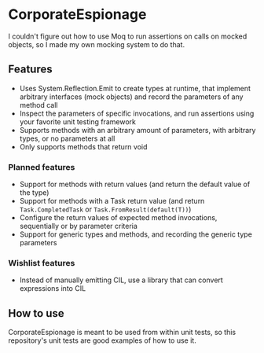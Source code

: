 # CorporateEspionage
I couldn't figure out how to use Moq to run assertions on calls on mocked objects, so I made my own mocking system to do that.

## Features
- Uses System.Reflection.Emit to create types at runtime, that implement arbitrary interfaces (mock objects) and record the parameters of any method call
- Inspect the parameters of specific invocations, and run assertions using your favorite unit testing framework
- Supports methods with an arbitrary amount of parameters, with arbitrary types, or no parameters at all
- Only supports methods that return void

### Planned features
- Support for methods with return values (and return the default value of the type)
- Support for methods with a Task return value (and return `Task.CompletedTask` or `Task.FromResult(default(T))`)
- Configure the return values of expected method invocations, sequentially or by parameter criteria
- Support for generic types and methods, and recording the generic type parameters

### Wishlist features
- Instead of manually emitting CIL, use a library that can convert expressions into CIL

## How to use
CorporateEspionage is meant to be used from within unit tests, so this repository's unit tests are good examples of how to use it.

